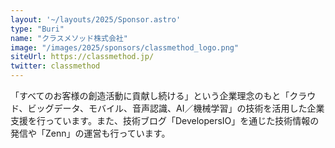 ```yaml
---
layout: '~/layouts/2025/Sponsor.astro'
type: "Buri"
name: "クラスメソッド株式会社"
image: "/images/2025/sponsors/classmethod_logo.png"
siteUrl: https://classmethod.jp/
twitter: classmethod
---
```


「すべてのお客様の創造活動に貢献し続ける」という企業理念のもと「クラウド、ビッグデータ、モバイル、音声認識、AI／機械学習」の技術を活用した企業支援を行っています。また、技術ブログ「DevelopersIO」を通じた技術情報の発信や「Zenn」の運営も行っています。

